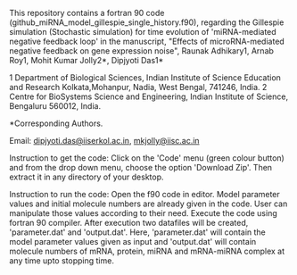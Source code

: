 This repository contains a fortran 90 code (github_miRNA_model_gillespie_single_history.f90), regarding the Gillespie simulation (Stochastic simulation) for time evolution of 'miRNA-mediated negative feedback loop' in the manuscript, "Effects of microRNA-mediated negative feedback on gene expression noise", Raunak Adhikary1, Arnab Roy1, Mohit Kumar Jolly2*, Dipjyoti Das1*

1 Department of Biological Sciences, Indian Institute of Science Education and Research Kolkata,Mohanpur, Nadia, West Bengal, 741246, India.
2 Centre for BioSystems Science and Engineering, Indian Institute of Science, Bengaluru 560012, India.

*Corresponding Authors.

Email: dipjyoti.das@iiserkol.ac.in, mkjolly@iisc.ac.in

Instruction to get the code: Click on the 'Code' menu (green colour button) and from the drop down menu, choose the option 'Download Zip'. Then extract it in any directory of your desktop.

Instruction to run the code: Open the f90 code in editor. Model parameter values and initial molecule numbers are already given in the code. User can manipulate those values according to their need. Execute the code using fortran 90 compiler. After execution two datafiles will be created, 'parameter.dat' and  'output.dat'. Here, 'parameter.dat' will contain the model parameter values given as input and 'output.dat' will contain molecule numbers of mRNA, protein, miRNA and mRNA-miRNA complex at any time upto stopping time.
